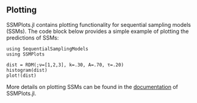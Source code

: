 ## Plotting 

SSMPlots.jl contains plotting functionality for sequential sampling models (SSMs). The code block below provides a simple example of plotting the predictions of SSMs:
```@example plot_example
using SequentialSamplingModels
using SSMPlots 

dist = RDM(;ν=[1,2,3], k=.30, A=.70, τ=.20)
histogram(dist)
plot!(dist)
```
More details on plotting SSMs can be found in the [documentation](https://itsdfish.github.io/SSMPlots.jl/dev/) of SSMPlots.jl.